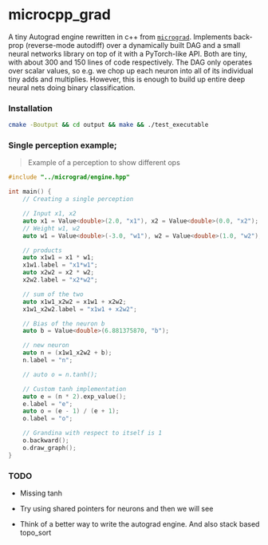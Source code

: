 # microcpp_grad

<!-- ![awww](puppy.jpg) -->

A tiny Autograd engine rewritten in c++ from [`micrograd`](https://github.com/karpathy/micrograd). Implements back-prop (reverse-mode autodiff) over a dynamically built DAG and a small neural networks library on top of it with a PyTorch-like API. Both are tiny, with about 300 and 150 lines of code respectively. The DAG only operates over scalar values, so e.g. we chop up each neuron into all of its individual tiny adds and multiplies. However, this is enough to build up entire deep neural nets doing binary classification.

### Installation

```bash
cmake -Boutput && cd output && make && ./test_executable
```

### Single perception example;
> Example of a perception to show different ops
```cpp
#include "../micrograd/engine.hpp"

int main() {
    // Creating a single perception

    // Input x1, x2
    auto x1 = Value<double>(2.0, "x1"), x2 = Value<double>(0.0, "x2");
    // Weight w1, w2
    auto w1 = Value<double>(-3.0, "w1"), w2 = Value<double>(1.0, "w2");

    // products
    auto x1w1 = x1 * w1;
    x1w1.label = "x1*w1";
    auto x2w2 = x2 * w2;
    x2w2.label = "x2*w2";

    // sum of the two
    auto x1w1_x2w2 = x1w1 + x2w2;
    x1w1_x2w2.label = "x1w1 + x2w2";

    // Bias of the neuron b
    auto b = Value<double>(6.881375870, "b");

    // new neuron
    auto n = (x1w1_x2w2 + b);
    n.label = "n";

    // auto o = n.tanh();

    // Custom tanh implementation
    auto e = (n * 2).exp_value();
    e.label = "e";
    auto o = (e - 1) / (e + 1);
    o.label = "o";

    // Grandina with respect to itself is 1
    o.backward();
    o.draw_graph();
}
```

### TODO

- Missing tanh

- Try using shared pointers for neurons and then we will see

- Think of a better way to write the autograd engine. And also stack based topo_sort
